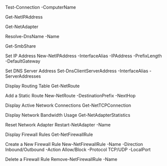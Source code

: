 Test-Connection -ComputerName <ComputerName>

Get-NetIPAddress

Get-NetAdapter

Resolve-DnsName -Name <DomainName>

Get-SmbShare

Set IP Address
New-NetIPAddress -InterfaceAlias <InterfaceName> -IPAddress <IPAddress> -PrefixLength <SubnetMaskLength> -DefaultGateway <GatewayAddress>

Set DNS Server Address
Set-DnsClientServerAddress -InterfaceAlias <InterfaceName> -ServerAddresses <DNSServerAddress>

Display Routing Table
Get-NetRoute

Add a Static Route
New-NetRoute -DestinationPrefix <DestinationCIDR> -NextHop <GatewayAddress>

Display Active Network Connections
Get-NetTCPConnection

Display Network Bandwidth Usage
Get-NetAdapterStatistics

Reset Network Adapter
Restart-NetAdapter -Name <AdapterName>

Display Firewall Rules
Get-NetFirewallRule

Create a New Firewall Rule
New-NetFirewallRule -Name <RuleName> -Direction Inbound/Outbound -Action Allow/Block -Protocol TCP/UDP -LocalPort <PortNumber>

Delete a Firewall Rule
Remove-NetFirewallRule -Name <RuleName>







